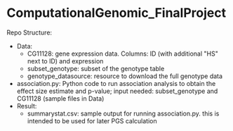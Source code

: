 # ComputationalGenomic_FinalProject

Repo Structure:
- Data:
  - CG11128: gene expression data. Columns: ID (with additional "HS" next to ID) and expression
  - subset_genotype: subset of the genotype table
  - genotype_datasource: resource to download the full genotype data
- association.py: Python code to run association analysis to obtain the effect size estimate and p-value; input needed: subset_genotype and CG11128 (sample files in Data)
- Result:
  - summarystat.csv: sample output for running association.py. this is intended to be used for later PGS calculation
